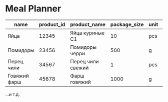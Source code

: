 # Meal Planner


| name             | product_id | product_name               | package_size | unit  | rounding |
|------------------|------------|----------------------------|--------------|-------|----------|
| Яйца             | 12345      | Яйца куриные С1            | 10           | pcs   | up       |
| Помидоры         | 23456      | Помидоры черри             | 500          | g     | exact    |
| Перец чили       | 34567      | Перец чили свежий          | 1            | pcs   | exact    |
| Говяжий фарш     | 45678      | Фарш говяжий               | 1000         | g     | up       |
...и т.д.